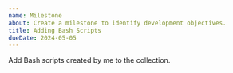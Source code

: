 ```yaml
---
name: Milestone
about: Create a milestone to identify development objectives.
title: Adding Bash Scripts
dueDate: 2024-05-05
---
```


Add Bash scripts created by me to the collection.
